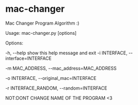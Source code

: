 # mac-changer
Mac Changer Program Algorithm :)

Usage: mac-changer.py [options]

Options:

  -h, --help            show this help message and exit
  -i INTERFACE, --interface=INTERFACE
                        
  -m MAC_ADDRESS, --mac_address=MAC_ADDRESS
                       
  -o INTERFACE, --original_mac=INTERFACE
                        
  -r INTERFACE_RANDOM, --random=INTERFACE
  
  NOT:DONT CHANGE NAME OF THE PROGRAM <3
